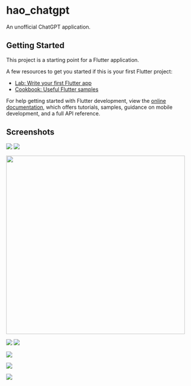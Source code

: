 # hao_chatgpt

An unofficial ChatGPT application.

## Getting Started

This project is a starting point for a Flutter application.

A few resources to get you started if this is your first Flutter project:

- [Lab: Write your first Flutter app](https://docs.flutter.dev/get-started/codelab)
- [Cookbook: Useful Flutter samples](https://docs.flutter.dev/cookbook)

For help getting started with Flutter development, view the
[online documentation](https://docs.flutter.dev/), which offers tutorials,
samples, guidance on mobile development, and a full API reference.

## Screenshots
![](screenshots/screenshot01.jpg) ![](screenshots/screenshot02.jpg)

<img src="https://github.com/conghaonet/hao_chatgpt/raw/main/screenshots/screenshot03.jpg" width="480px"/>

![](screenshots/screenshot03.jpg) ![](screenshots/screenshot04.jpg)

![](screenshots/screenshot05.jpg)

![](screenshots/screenshot06.jpg)

![](screenshots/screenshot07.jpg)
